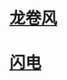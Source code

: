 

# [龙卷风](https://github.com/all-in-one-houdini/Houdini_Algorithmic/blob/main/Algorithm_Implementation/vfx_series/tornados.md)

# [闪电](https://github.com/all-in-one-houdini/Houdini_Algorithmic/blob/main/Algorithm_Implementation/vfx_series/lightning.md)
